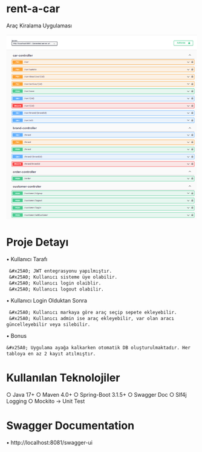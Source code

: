 # **rent-a-car**
Araç Kiralama Uygulaması

![Swagger](SS-rentacar.png)

# Proje Detayı
&bull; Kullanıcı Tarafı

     &#x25A0; JWT entegrasyonu yapılmıştır.
     &#x25A0; Kullanıcı sisteme üye olabilir.
     &#x25A0; Kullanıcı login olaiblir.
     &#x25A0; Kullanıcı logout olabilir.

&bull; Kullanıcı Login Olduktan Sonra

     &#x25A0; Kullanıcı markaya göre araç seçip sepete ekleyebilir.
     &#x25A0; Kullanıcı admin ise araç ekleyebilir, var olan aracı güncelleyebilir veya silebilir.

&bull; Bonus

    &#x25A0; Uygulama ayağa kalkarken otomatik DB oluşturulmaktadır. Her tabloya en az 2 kayıt atılmıştır.



# Kullanılan Teknolojiler  
&#x25cb; Java 17+
&#x25cb; Maven 4.0+
&#x25cb; Spring-Boot 3.1.5+
&#x25cb; Swagger Doc
&#x25cb; Slf4j Logging
&#x25cb; Mockito -> Unit Test

# Swagger Documentation
&bull; http://localhost:8081/swagger-ui



 
